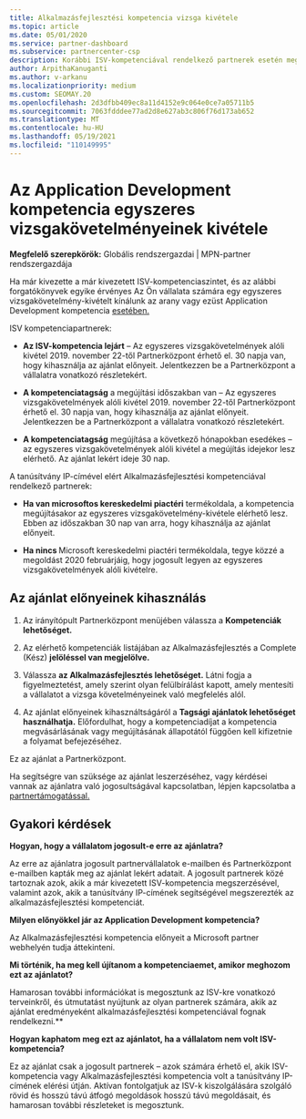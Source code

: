 ```yaml
---
title: Alkalmazásfejlesztési kompetencia vizsga kivétele
ms.topic: article
ms.date: 05/01/2020
ms.service: partner-dashboard
ms.subservice: partnercenter-csp
description: Korábbi ISV-kompetenciával rendelkező partnerek esetén megtudhatja, hogyan nyerhet egy egyszeres vizsgakövetelmény-kivételt az Application Development kompetencia számára
author: ArpithaKanuganti
ms.author: v-arkanu
ms.localizationpriority: medium
ms.custom: SEOMAY.20
ms.openlocfilehash: 2d3dfbb409ec8a11d4152e9c064e0ce7a05711b5
ms.sourcegitcommit: 7063fdddee77ad2d8e627ab3c806f76d173ab652
ms.translationtype: MT
ms.contentlocale: hu-HU
ms.lasthandoff: 05/19/2021
ms.locfileid: "110149995"
---
```

# <a name="one-time-exam-requirements-exemption-for-the-application-development-competency"></a>Az Application Development kompetencia egyszeres vizsgakövetelményeinek kivétele

**Megfelelő szerepkörök:** Globális rendszergazdai | MPN-partner rendszergazdája

Ha már kivezette a már kivezetett ISV-kompetenciaszintet, és az alábbi forgatókönyvek egyike érvényes Az Ön vállalata számára egy egyszeres vizsgakövetelmény-kivételt kínálunk az arany vagy ezüst Application Development kompetencia [esetében.](https://partner.microsoft.com/membership/application-development-competency) 

ISV kompetenciapartnerek:

- **Az ISV-kompetencia lejárt** – Az egyszeres vizsgakövetelmények alóli kivétel 2019. november 22-től Partnerközpont érhető el. 30 napja van, hogy kihasználja az ajánlat előnyeit. Jelentkezzen be a Partnerközpont a vállalatra vonatkozó részletekért.

- **A kompetenciatagság** a megújítási időszakban van – Az egyszeres vizsgakövetelmények alóli kivétel 2019. november 22-től Partnerközpont érhető el. 30 napja van, hogy kihasználja az ajánlat előnyeit. Jelentkezzen be a Partnerközpont a vállalatra vonatkozó részletekért.

- **A kompetenciatagság** megújítása a következő hónapokban esedékes – az egyszeres vizsgakövetelmények alóli kivétel a megújítás idejekor lesz elérhető. Az ajánlat lekért ideje 30 nap.

A tanúsítvány IP-címével elért Alkalmazásfejlesztési kompetenciával rendelkező partnerek:

- **Ha van microsoftos kereskedelmi piactéri** termékoldala, a kompetencia megújításakor az egyszeres vizsgakövetelmény-kivétele elérhető lesz. Ebben az időszakban 30 nap van arra, hogy kihasználja az ajánlat előnyeit.

- **Ha nincs [](https://azure.microsoft.com/overview/commercial-marketplace/)** Microsoft kereskedelmi piactéri termékoldala, tegye közzé a megoldást 2020 februárjáig, hogy jogosult legyen az egyszeres vizsgakövetelmények alóli kivételre.

## <a name="how-to-take-advantage-of-your-offer"></a>Az ajánlat előnyeinek kihasználás

1. Az irányítópult Partnerközpont menüjében válassza a **Kompetenciák lehetőséget.**
2. Az elérhető kompetenciák listájában az Alkalmazásfejlesztés a Complete (Kész) **jelöléssel van megjelölve.**

3. Válassza **az Alkalmazásfejlesztés lehetőséget.** Látni fogja a figyelmeztetést, amely szerint olyan felülbírálást kapott, amely mentesíti a vállalatot a vizsga követelményeinek való megfelelés alól. 

4. Az ajánlat előnyeinek kihasználtságáról a **Tagsági ajánlatok lehetőséget használhatja.** Előfordulhat, hogy a kompetenciadíjat a kompetencia megvásárlásának vagy megújításának állapotától függően kell kifizetnie a folyamat befejezéséhez. 

Ez az ajánlat a Partnerközpont.

Ha segítségre van szüksége az ajánlat leszerzéséhez, vagy kérdései vannak az ajánlatra való jogosultságával kapcsolatban, lépjen kapcsolatba a [partnertámogatással.](https://partner.microsoft.com/Support) 

## <a name="frequently-asked-questions"></a>Gyakori kérdések

**Hogyan, hogy a vállalatom jogosult-e erre az ajánlatra?**

Az erre az ajánlatra jogosult partnervállalatok e-mailben és Partnerközpont e-mailben kapták meg az ajánlat lekért adatait. A jogosult partnerek közé tartoznak azok, akik a már kivezetett ISV-kompetencia megszerzésével, valamint azok, akik a tanúsítvány IP-címének segítségével megszerezték az alkalmazásfejlesztési kompetenciát. 

**Milyen előnyökkel jár az Application Development kompetencia?**

Az Alkalmazásfejlesztési kompetencia előnyeit a Microsoft partner webhelyén tudja áttekinteni. 

**Mi történik, ha meg kell újítanom a kompetenciaemet, amikor meghozom ezt az ajánlatot?** 

Hamarosan további információkat is megosztunk az ISV-kre vonatkozó terveinkről, és útmutatást nyújtunk az olyan partnerek számára, akik az ajánlat eredményeként alkalmazásfejlesztési kompetenciával fognak rendelkezni.**  

**Hogyan kaphatom meg ezt az ajánlatot, ha a vállalatom nem volt ISV-kompetencia?**

Ez az ajánlat csak a jogosult partnerek – azok számára érhető el, akik ISV-kompetencia vagy Alkalmazásfejlesztési kompetencia volt a tanúsítvány IP-címének elérési útján. Aktívan fontolgatjuk az ISV-k kiszolgálására szolgáló rövid és hosszú távú átfogó megoldások hosszú távú megoldásait, és hamarosan további részleteket is megosztunk. 


